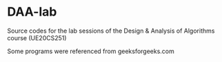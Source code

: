 # DAA-lab
Source codes for the lab sessions of the Design &amp; Analysis of Algorithms course (UE20CS251) 

Some programs were referenced from geeksforgeeks.com
